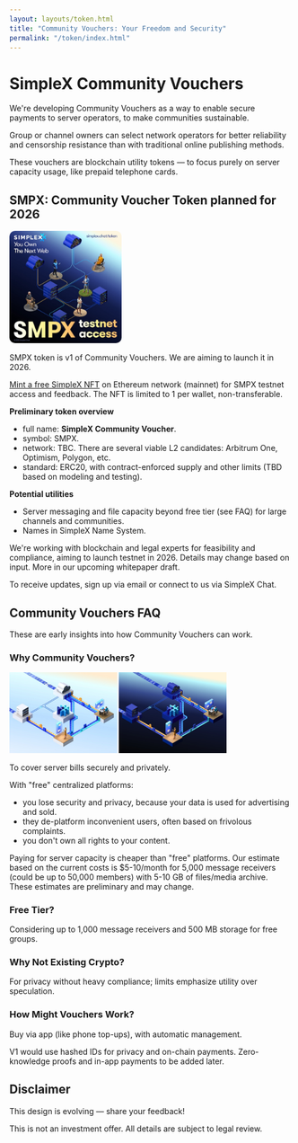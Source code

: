 ```yaml
---
layout: layouts/token.html
title: "Community Vouchers: Your Freedom and Security"
permalink: "/token/index.html"
---
```


# SimpleX Community Vouchers

We're developing Community Vouchers as a way to enable secure payments to server operators, to make communities sustainable.

Group or channel owners can select network operators for better reliability and censorship resistance than with traditional online publishing methods.

These vouchers are blockchain utility tokens &mdash; to focus purely on server capacity usage, like prepaid telephone cards.

## SMPX: Community Voucher Token planned for 2026

<a href="javascript:void(0);" data-show-overlay="mint-simplex-nft" class="open-overlay-btn"><img src="/img/design_3/simplex_nft_smpx.jpg" width="200" class="float-to-right" style="border-radius: 10px;"></a>

SMPX token is v1 of Community Vouchers. We are aiming to launch it in 2026.

<a href="javascript:void(0);" data-show-overlay="mint-simplex-nft" class="open-overlay-btn">Mint a free SimpleX NFT</a> on Ethereum network (mainnet) for SMPX testnet access and feedback. The NFT is limited to 1 per wallet, non-transferable.

**Preliminary token overview**
- full name: **SimpleX Community Voucher**.
- symbol: SMPX.
- network: TBC. There are several viable L2 candidates: Arbitrum One, Optimism, Polygon, etc.
- standard: ERC20, with contract-enforced supply and other limits (TBD based on modeling and testing).

**Potential utilities**
- Server messaging and file capacity beyond free tier (see FAQ) for large channels and communities.
- Names in SimpleX Name System.

We're working with blockchain and legal experts for feasibility and compliance, aiming to launch testnet in 2026. Details may change based on input. More in our upcoming whitepaper draft.

To receive updates, sign up via email or connect to us via SimpleX Chat.

## Community Vouchers FAQ

These are early insights into how Community Vouchers can work.

### Why Community Vouchers?

<img src="/img/design_3/community_vouchers_light.jpg" width="38%" class="float-to-right dark:hidden">

<img src="/img/design_3/community_vouchers_dark.jpg" width="38%" class="float-to-right hidden dark:block">

To cover server bills securely and privately.

With "free" centralized platforms:
- you lose security and privacy, because your data is used for advertising and sold.
- they de-platform inconvenient users, often based on frivolous complaints.
- you don't own all rights to your content.

Paying for server capacity is cheaper than "free" platforms. Our estimate based on the current costs is $5-10/month for 5,000 message receivers (could be up to 50,000 members) with 5-10 GB of files/media archive. These estimates are preliminary and may change.

### Free Tier?

Considering up to 1,000 message receivers and 500 MB storage for free groups.

### Why Not Existing Crypto?

For privacy without heavy compliance; limits emphasize utility over speculation.

### How Might Vouchers Work?

Buy via app (like phone top-ups), with automatic management.

V1 would use hashed IDs for privacy and on-chain payments. Zero-knowledge proofs and in-app payments to be added later.

## Disclaimer

This design is evolving &mdash; share your feedback!

This is not an investment offer. All details are subject to legal review.
